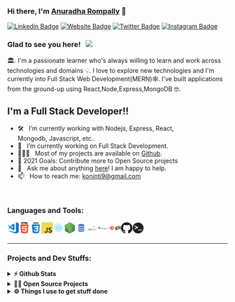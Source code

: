 ### Hi there, I'm [Anuradha Rompally](https://github.com/Anuradharompally) 👋
[![Linkedin Badge](https://img.shields.io/badge/-LinkedIn-0e76a8?style=flat-square&logo=Linkedin&logoColor=white)](https://www.linkedin.com/in/anuradha-rompally-1837a8177/)
[![Website Badge](https://img.shields.io/badge/Website-3b5998?style=flat-square&logo=google-chrome&logoColor=white)](https://github.com/Anuradharompally)
[![Twitter Badge](https://img.shields.io/badge/-Twitter-00acee?style=flat-square&logo=Twitter&logoColor=white)](https://twitter.com/anuradha)
[![Instagram Badge](https://img.shields.io/badge/-Instagram-e4405f?style=flat-square&logo=Instagram&logoColor=white)](https://www.instagram.com/anuradha/?hl=en)

### Glad to see you here! &nbsp; ![](https://visitor-badge.glitch.me/badge?page_id=anuradharompally.anuradharompally&style=flat-square&color=0088cc)

 🏛. I'm a passionate learner who's always willing to learn and work across technologies and domains 💡. I love to explore new technologies and I'm currently into Full Stack Web Development(MERN)🕸️. I’ve built applications from the ground-up using React,Node,Express,MongoDB 🤓.
 
 ## I'm a Full Stack Developer!!

- 🛠 &nbsp; I’m currently working with Nodejs, Express, React, <br /> Mongodb, Javascript, etc..
- 🚀 &nbsp; I’m currently working on Full Stack Development.
- 👨🏻‍💻 &nbsp; Most of my projects are available on [Github](https://github.com/harishkoninti).
- 🥅 2021 Goals: Contribute more to Open Source projects
- 💬 &nbsp; Ask me about anything [here](https://www.linkedin.com/in/harish-k-40a078199/)! I am happy to help.
- 📫 &nbsp; How to reach me: koninti9@gmail.com


<br />

### Languages and Tools:

[<img align="left" alt="Visual Studio Code" width="26px" src="https://raw.githubusercontent.com/github/explore/80688e429a7d4ef2fca1e82350fe8e3517d3494d/topics/visual-studio-code/visual-studio-code.png" />](https://www.youtube.com/playlist?list=PLkwxH9e_vrAJ0WbEsFA9W3I1W-g_BTsbt)
[<img align="left" alt="HTML5" width="26px" src="https://raw.githubusercontent.com/github/explore/80688e429a7d4ef2fca1e82350fe8e3517d3494d/topics/html/html.png" />](https://www.youtube.com/playlist?list=PLkwxH9e_vrAJ0WbEsFA9W3I1W-g_BTsbt)
[<img align="left" alt="CSS3" width="26px" src="https://raw.githubusercontent.com/github/explore/80688e429a7d4ef2fca1e82350fe8e3517d3494d/topics/css/css.png" />](https://www.youtube.com/playlist?list=PLkwxH9e_vrALSdvZuEh6gqQdmDoDIoqz4)
[<img align="left" alt="JavaScript" width="26px" src="https://raw.githubusercontent.com/github/explore/80688e429a7d4ef2fca1e82350fe8e3517d3494d/topics/javascript/javascript.png" />](https://www.youtube.com/playlist?list=PLkwxH9e_vrALRJKu7wfXby3MKeflhTu6B)
[<img align="left" alt="React" width="26px" src="https://raw.githubusercontent.com/github/explore/80688e429a7d4ef2fca1e82350fe8e3517d3494d/topics/react/react.png" />](https://www.youtube.com/playlist?list=PLkwxH9e_vrAK4TdffpxKY3QGyHCpxFcQ0)
[<img align="left" alt="Node.js" width="26px" src="https://raw.githubusercontent.com/github/explore/80688e429a7d4ef2fca1e82350fe8e3517d3494d/topics/nodejs/nodejs.png" />](https://www.youtube.com/playlist?list=PLkwxH9e_vrAJ0WbEsFA9W3I1W-g_BTsbt)
[<img align="left" alt="SQL" width="26px" src="https://raw.githubusercontent.com/github/explore/80688e429a7d4ef2fca1e82350fe8e3517d3494d/topics/sql/sql.png" />](https://www.youtube.com/playlist?list=PLkwxH9e_vrAJ0WbEsFA9W3I1W-g_BTsbt)
[<img align="left" alt="MySQL" width="26px" src="https://raw.githubusercontent.com/github/explore/80688e429a7d4ef2fca1e82350fe8e3517d3494d/topics/mysql/mysql.png" />](https://www.youtube.com/playlist?list=PLkwxH9e_vrAJ0WbEsFA9W3I1W-g_BTsbt)
[<img align="left" alt="MongoDB" width="26px" src="https://raw.githubusercontent.com/github/explore/80688e429a7d4ef2fca1e82350fe8e3517d3494d/topics/mongodb/mongodb.png" />](https://www.youtube.com/playlist?list=PLkwxH9e_vrAJ0WbEsFA9W3I1W-g_BTsbt)
[<img align="left" alt="Git" width="26px" src="https://raw.githubusercontent.com/github/explore/80688e429a7d4ef2fca1e82350fe8e3517d3494d/topics/git/git.png" />](https://www.youtube.com/playlist?list=PLkwxH9e_vrAJ0WbEsFA9W3I1W-g_BTsbt)
[<img align="left" alt="GitHub" width="26px" src="https://raw.githubusercontent.com/github/explore/78df643247d429f6cc873026c0622819ad797942/topics/github/github.png" />](https://www.youtube.com/playlist?list=PLkwxH9e_vrAJ0WbEsFA9W3I1W-g_BTsbt)
[<img align="left" alt="Terminal" width="26px" src="https://raw.githubusercontent.com/github/explore/80688e429a7d4ef2fca1e82350fe8e3517d3494d/topics/terminal/terminal.png" />](https://www.youtube.com/playlist?list=PLkwxH9e_vrAJ0WbEsFA9W3I1W-g_BTsbt)

<br />
<br />

---

### Projects and Dev Stuffs:

<details>	
  <summary><b>⚡ Github Stats</b></summary>

<img height="180em" src="https://github-readme-stats.vercel.app/api?username=Anuradharompally&show_icons=true&hide_border=true&&count_private=true&include_all_commits=true" />
<img height="180em" src="https://github-readme-stats.vercel.app/api/top-langs/?username=Anuradharompally&exclude_repo=KNN-Image-Classification&show_icons=true&hide_border=true&layout=compact&langs_count=8"/>
</details>

<details>
  <summary><b>🧑‍🚀 Open Source Projects</b></summary>

  <br />
  <table>
    <thead align="center">
      <tr border: none;>
        <td><b>💻 Projects</b></td>
        <td><b>🌟 Stars</b></td>
        <td><b>🍴 Forks</b></td>
        <td><b>🐛 Issues</b></td>
        <td><b>🔔 Pull Requests</b></td>
        <td><b>👨‍💻 Language</b></td>
      </tr>
    </thead>
  </table>
  <br />
</details>

<details>
  <br />
  <summary><b>⚙️ Things I use to get stuff done</b></summary>
  	<ul>
  	    <li><b>OS:</b> Ubuntu 20.04 LTS</li>
	    <li><b>Laptop: </b> HP </li>
  	    <li><b>Browser: </b> Google Chrome</li>
	    <li><b>Code Editor:</b> VSCode - The best editor out there.</li>
	    <li><b>To Stay Updated:</b> Dev.to, Medium, Linkedin and Twitter.</li>
	    <br />
	</ul>
</details>


<!--
**Anuradharompally/Anuradharompally** is a ✨ _special_ ✨ repository because its `README.md` (this file) appears on your GitHub profile.


